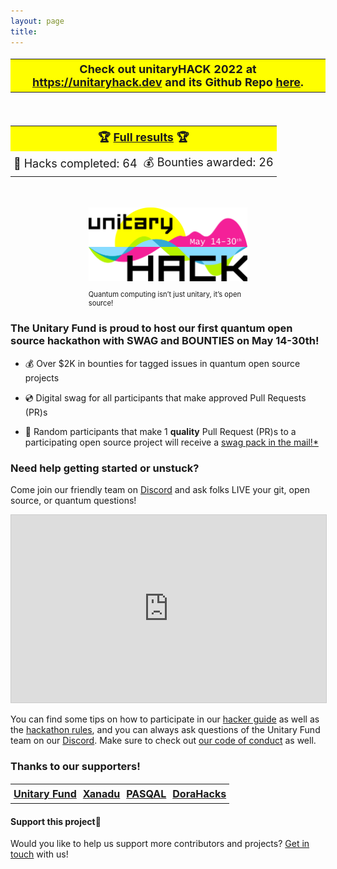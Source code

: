 ```yaml
---
layout: page
title:
---
```


<style type="text/css">
.tg  {border-collapse:collapse;border-spacing:0;text-align:center;font-size:large;}
.tg td{border-color:yellow;border-style:none;border-width:1px;
  overflow:hidden;padding:5px 5px;word-break:normal;text-align:center;font-size:large;}
.tg th{background-color:yellow;border-style:none;border-width:1px;
  overflow:hidden;padding:5px 5px;word-break:normal;text-align:center;font-size:large;}
</style>

<table class="tg">
<tbody>
  <tr>
    <th colspan="2">Check out unitaryHACK 2022 at <a href="https://unitaryhack.dev">https://unitaryhack.dev</a> and its Github Repo <a href="https://github.com/unitaryfund/unitaryhackdev">here</a>.</th>
  </tr>
</tbody>
</table>

<br>

<table class="tg">
<tbody>
  <tr>
    <th colspan="2">🏆 <a href="./results.html">Full results</a> 🏆</th>
  </tr>
  <tr>
    <td>🎉 Hacks completed: 64 </td>
    <td>💰 Bounties awarded: 26 </td>
  </tr>
</tbody>
</table>

<!-- <progress id="prs" max="50" value="60" style="width:100%;height:40px;"> 60/50 </progress> -->

<br>

<!-- <script>
(function () {
  const second = 1000,
    minute = second * 60,
    hour = minute * 60,
    day = hour * 24;
 
  let hack = "May 14, 2021 00:00:00",
    countDown = new Date(hack).getTime(),
    x = setInterval(function () {
      let now = new Date().getTime(),
        distance = countDown - now;
 
      (document.getElementById("days").innerText = Math.floor(distance / day)),
        (document.getElementById("hours").innerText = Math.floor(
          (distance % day) / hour
        )),
        (document.getElementById("minutes").innerText = Math.floor(
          (distance % hour) / minute
        )),
        (document.getElementById("seconds").innerText = Math.floor(
          (distance % minute) / second
        ));
 
      //do something later when date is reached
      if (distance < 0) {
        let headline = document.getElementById("headline"),
          countdown = document.getElementById("countdown"),
          content = document.getElementById("content");
 
        headline.innerText = "WE ARE LIVE! GET HACKING 💛🌴";
        countdown.style.display = "none";
        content.style.display = "block";
 
        clearInterval(x);
      }
      //seconds
    }, 0);
})();
 
</script>

<div class="container">
  <h4 id="headline">The hacking starts in:</h4>
  <div id="countdown">
  <table>
    <tr>
        <td style="font-size:3em"><span id="days"></span></td>
        <td style="font-size:3em"><span id="hours"></span></td>
        <td style="font-size:3em"><span id="minutes"></span></td>
        <td style="font-size:3em"><span id="seconds"></span></td>
    </tr>
    <tr>
      <td>Days</td>
      <td>Hours</td>
      <td>Minutes</td>
      <td>Seconds</td>
    </tr>
    </table>
  </div>
</div> -->

<figure>
<img style="max-width: 60%;
        height: auto; margin: auto;
  display: block;" src="./assets/logo-date.png" alt="New York" />
<figcaption style="max-width: 60%;
        height: auto; margin: auto;
  display: block;font-size:.8em">
<br>Quantum computing isn’t just unitary, it’s open source!
</figcaption>
</figure>

### The Unitary Fund is proud to host our first quantum open source hackathon with SWAG and BOUNTIES on **May 14-30th**!

- 💰 Over $2K in bounties for tagged issues in quantum open source projects

- 💿 Digital swag for all participants that make approved Pull Requests (PR)s

- 🎁 Random participants that make 1 **quality** Pull Request (PR)s to a participating open source project will receive a [swag pack in the mail!*](./rules.md)

<!-- <button style="max-width: 60%;height: auto; margin: auto;display: block;background-color:#ffff00;border-width:0em;font:'Lucida Console', monospace, !default;font-size:2em;" type="button" onclick="location='https://airtable.com/embed/shrTG20PLC5cjVIPr'"><b>SIGN UP HERE!</b></button> -->

### Need help getting started or unstuck?

Come join our friendly team on [Discord](http://discord.unitary.fund) and ask folks LIVE your git, open source, or quantum questions! 

<iframe class="airtable-embed" src="https://airtable.com/embed/shrY0gGMjY2aK3yT1?backgroundColor=pink" frameborder="0" onmousewheel="" width="100%" height="300" style="background: transparent; border: 1px solid #ccc;"></iframe>

You can find some tips on how to participate in our [hacker guide](./hacker-guide.md) as well as the [hackathon rules](./rules.md), and you can always ask questions of the Unitary Fund team on our [Discord](http://discord.unitary.fund). Make sure to check out [our code of conduct](CODE_OF_CONDUCT.md) as well.

### Thanks to our supporters!

<style type="text/css">
.tg  {border-collapse:collapse;border-spacing:0;}
.tg td{border-color:grey;border-style:none;border-width:1px;
  overflow:hidden;padding:5px 5px;word-break:normal;}
.tg .tg-sj11{!important;;font-size:medium; text-align:left;vertical-align:middle}
</style>
<table class="tg">
<tbody>
  <tr>
    <td class="tg-sj11"><a href="https://unitary.fund/"><strong>Unitary Fund</strong></a></td>
    <td class="tg-sj11"><a href="https://xanadu.ai/"><strong>Xanadu</strong></a></td>
    <td class="tg-sj11"><a href="https://pasqal.io/"><strong>PASQAL</strong></a></td>
    <td class="tg-sj11"><a href="https://dorahacks.com/"><strong>DoraHacks</strong></a></td>
  </tr>
</tbody>
</table>

#### Support this project🙏

Would you like to help us support more contributors and projects? [Get in touch](mailto:info@unitary.fund?subject=[UnitaryHack]%20Supporting%20You) with us!
